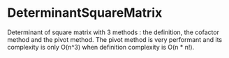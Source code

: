 # DeterminantSquareMatrix
Determinant of square matrix with 3 methods : the definition, the cofactor method and the pivot method.
The pivot method is very performant and its complexity is only O(n^3) when definition complexity is O(n * n!).
